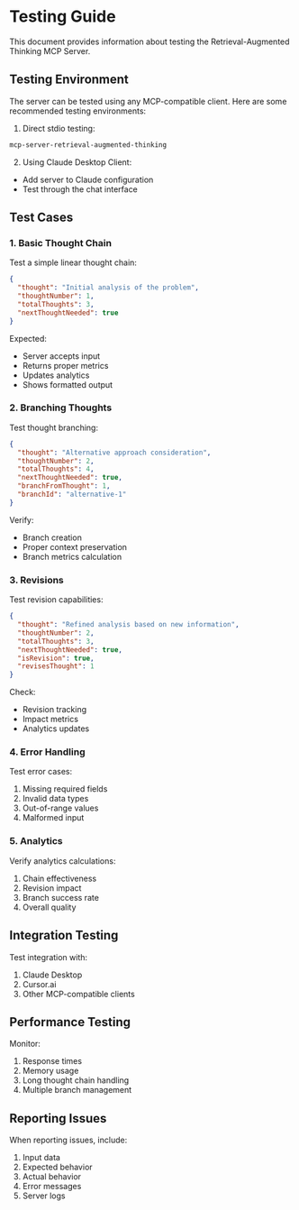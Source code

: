 # Testing Guide

This document provides information about testing the Retrieval-Augmented Thinking MCP Server.

## Testing Environment

The server can be tested using any MCP-compatible client. Here are some recommended testing environments:

1. Direct stdio testing:
```bash
mcp-server-retrieval-augmented-thinking
```

2. Using Claude Desktop Client:
- Add server to Claude configuration
- Test through the chat interface

## Test Cases

### 1. Basic Thought Chain

Test a simple linear thought chain:

```json
{
  "thought": "Initial analysis of the problem",
  "thoughtNumber": 1,
  "totalThoughts": 3,
  "nextThoughtNeeded": true
}
```

Expected:
- Server accepts input
- Returns proper metrics
- Updates analytics
- Shows formatted output

### 2. Branching Thoughts

Test thought branching:

```json
{
  "thought": "Alternative approach consideration",
  "thoughtNumber": 2,
  "totalThoughts": 4,
  "nextThoughtNeeded": true,
  "branchFromThought": 1,
  "branchId": "alternative-1"
}
```

Verify:
- Branch creation
- Proper context preservation
- Branch metrics calculation

### 3. Revisions

Test revision capabilities:

```json
{
  "thought": "Refined analysis based on new information",
  "thoughtNumber": 2,
  "totalThoughts": 3,
  "nextThoughtNeeded": true,
  "isRevision": true,
  "revisesThought": 1
}
```

Check:
- Revision tracking
- Impact metrics
- Analytics updates

### 4. Error Handling

Test error cases:

1. Missing required fields
2. Invalid data types
3. Out-of-range values
4. Malformed input

### 5. Analytics

Verify analytics calculations:

1. Chain effectiveness
2. Revision impact
3. Branch success rate
4. Overall quality

## Integration Testing

Test integration with:

1. Claude Desktop
2. Cursor.ai
3. Other MCP-compatible clients

## Performance Testing

Monitor:

1. Response times
2. Memory usage
3. Long thought chain handling
4. Multiple branch management

## Reporting Issues

When reporting issues, include:

1. Input data
2. Expected behavior
3. Actual behavior
4. Error messages
5. Server logs